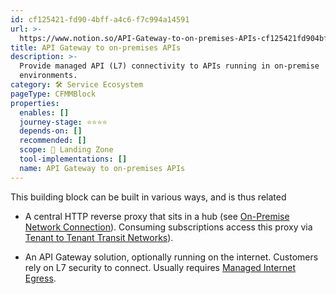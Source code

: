 ```yaml
---
id: cf125421-fd90-4bff-a4c6-f7c994a14591
url: >-
  https://www.notion.so/API-Gateway-to-on-premises-APIs-cf125421fd904bffa4c6f7c994a14591
title: API Gateway to on-premises APIs
description: >-
  Provide managed API (L7) connectivity to APIs running in on-premise
  environments.
category: 🛠 Service Ecosystem
pageType: CFMMBlock
properties:
  enables: []
  journey-stage: ⭐️⭐️⭐️⭐️
  depends-on: []
  recommended: []
  scope: 🛬 Landing Zone
  tool-implementations: []
  name: API Gateway to on-premises APIs
---
```


This building block can be built in various ways, and is thus related

- A central HTTP reverse proxy that sits in a hub (see [On-Premise Network Connection](./on-premise-network-connection.md)). Consuming subscriptions access this proxy via [Tenant to Tenant Transit Networks](./tenant-to-tenant-transit-networks.md)).

- An API Gateway solution, optionally running on the internet. Customers rely on L7 security to connect. Usually requires [Managed Internet Egress](./managed-internet-egress.md). 